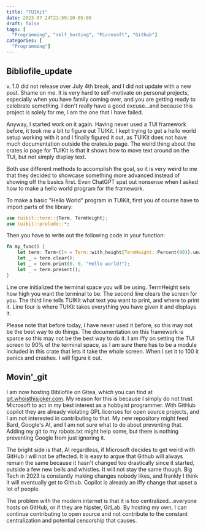 ```yaml
---
title: "TUIKit"
date: 2023-07-24T21:59:10-05:00
draft: false
tags: [
  "Programming", "self_hosting", "Microsoft", "Github"]
categories: [
  "Programming"]
---
```


## Bibliofile_update
v. 1.0 did not release over July 4th break, and I did not update with a new post. Shame on me. 
It is very hard to self-motivate on personal projects, especially when you have family coming over, and you are getting ready to celebrate something. I don't really have a good excuse...and because this project is solely for me, I am the one that I have failed. 

Anyway, I started work on it again. Having never used a TUI framework before, it took me a bit to figure out TUIKit. I kept trying to get a hello world setup working with it and I finally figured it out, as TUIKit does not have much documentation outside the crates.io page. The weird thing about the crates.io page for TUIKit is that it shows how to move text around on the TUI, but not simply display text. 

Both use different methods to accomplish the goal, so it is very weird to me that they decided to showcase something more advanced instead of showing off the basics first. Even ChatGPT spat out nonsense when I asked how to make a hello world program for the framework.


To make a basic "Hello World" program in TUIKit, first you of course have to import parts of the library:

```rust
use tuikit::term::{Term, TermHeight};
use tuikit::prelude::*;
```

Then you have to write out the following code in your function:

```rust
fn my_func() {
    let term: Term<()> = Term::with_height(TermHeight::Percent(90)).unwrap();
    let _ = term.clear();
    let _ = term.print(0, 0, "Hello world!");
    let _ = term.present();
}
```
Line one initialized the terminal space you will be using. TermHeight sets how high you want the terminal to be. The second line clears the screen for you. The third line tells TUIKit what text you want to print, and where to print it. Line four is where TUIKit takes everything you have given it and displays it.

Please note that before today, I have never used it before, so this may not be the best way to do things. The documentation on this framework is sparce so this may not be the best way to do it. I am iffy on setting the TUI screen to 90% of the terminal space, as I am sure there has to be a module included in this crate that lets it take the whole screen. When I set it to 100 it panics and crashes. I will figure it out.

## Movin'_git

I am now hosting Bibliofile on Gitea, which you can find at [git.whoisthisjoker.com](https://git.whoisthisjoker.com). My reason for this is because I simply do not trust Microsoft to act in my best interest as a hobbyist programmer. With GitHub copilot they are already violating GPL licenses for open source projects, and I am not interested in contributing to that. My new repository might feed Bard, Google's AI, and I am not sure what to do about preventing that. Adding my git to my robots.txt might help some, but there is nothing preventing Google from just ignoring it. 

The bright side is that, AI regardless, if Microsoft decides to get weird with GitHub I will not be affected. It is easy to argue that Github will always remain the same because it hasn't changed too drastically since it started, outside a few new bells and whistles. It will not stay the same though. Big Tech in 2023 is constantly making changes nobody likes, and frankly I think it will eventually get to Github. Copilot is already an iffy change that upset a lot of people.

The problem with the modern internet is that it is too centralized...everyone hosts on GitHub, or if they are hipster, GitLab. By hosting my own, I can continue contributing to open source and not contribute to the constant centralization and potential censorship that causes. 